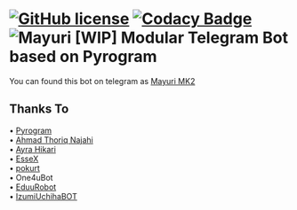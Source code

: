 [![GitHub license](https://img.shields.io/github/license/Mayuri-Chan/Mayuri)](https://github.com/Mayuri-Chan/Mayuri/blob/staging/LICENSE) 
[![Codacy Badge](https://app.codacy.com/project/badge/Grade/56221f5db8c045428d5aa52911ec5d36)](https://www.codacy.com/gh/Mayuri-Chan/Mayuri/dashboard?utm_source=github.com&amp;utm_medium=referral&amp;utm_content=Mayuri-Chan/Mayuri&amp;utm_campaign=Badge_Grade)  
![Mayuri](https://static.wikia.nocookie.net/date-a-live/images/7/77/1chara_mayuri.png/revision/latest)
\[WIP\] Modular Telegram Bot based on Pyrogram 
==============
You can found this bot on telegram as [Mayuri MK2](https://t.me/Mayuri17_Bot)  
  
## Thanks To

• [Pyrogram](https://github.com/pyrogram)  
• [Ahmad Thoriq Najahi](https://github.com/najahiiii)  
• [Ayra Hikari](https://github.com/AyraHikari)  
• [EsseX](https://github.com/Dank-del/EsseX)  
• [pokurt](https://github.com/pokurt)  
• One4uBot  
• [EduuRobot](https://github.com/AmanoTeam/EduuRobot)  
• [IzumiUchihaBOT](https://github.com/soulr344/IzumiUchihaBOT)
